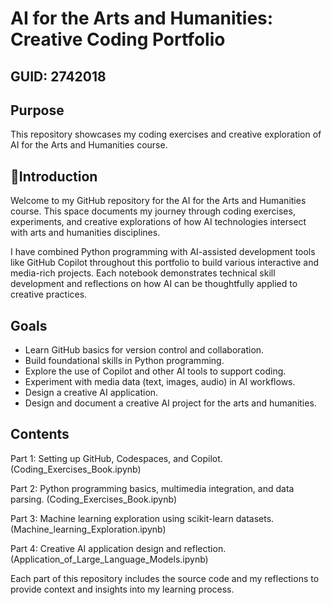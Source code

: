 # AI for the Arts and Humanities: Creative Coding Portfolio

## GUID: 2742018

## Purpose
This repository showcases my coding exercises and creative exploration of AI for the Arts and Humanities course.

## 📖Introduction
Welcome to my GitHub repository for the AI for the Arts and Humanities course. This space documents my journey through coding exercises, experiments, and creative explorations of how AI technologies intersect with arts and humanities disciplines.

I have combined Python programming with AI-assisted development tools like GitHub Copilot throughout this portfolio to build various interactive and media-rich projects. Each notebook demonstrates technical skill development and reflections on how AI can be thoughtfully applied to creative practices.


## Goals
- Learn GitHub basics for version control and collaboration.
- Build foundational skills in Python programming.
- Explore the use of Copilot and other AI tools to support coding.
- Experiment with media data (text, images, audio) in AI workflows.
- Design a creative AI application.
- Design and document a creative AI project for the arts and humanities.

## Contents

Part 1: Setting up GitHub, Codespaces, and Copilot. (Coding_Exercises_Book.ipynb)

Part 2: Python programming basics, multimedia integration, and data parsing. (Coding_Exercises_Book.ipynb)

Part 3: Machine learning exploration using scikit-learn datasets. (Machine_learning_Exploration.ipynb)

Part 4: Creative AI application design and reflection. (Application_of_Large_Language_Models.ipynb)

Each part of this repository includes the source code and my reflections to provide context and insights into my learning process.
